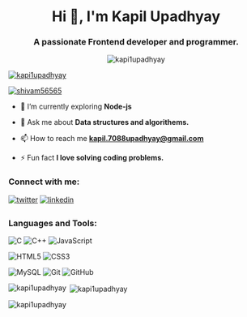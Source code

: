 <h1 align="center">Hi 👋, I'm Kapil Upadhyay</h1>
<h3 align="center">A passionate Frontend developer and programmer.</h3>

<p align="center"> <img src="https://camo.githubusercontent.com/cae12fddd9d6982901d82580bdf321d81fb299141098ca1c2d4891870827bf17/68747470733a2f2f6d69726f2e6d656469756d2e636f6d2f6d61782f313336302f302a37513379765349765f7430696f4a2d5a2e676966" alt="kapi1upadhyay" /> </p>

<p align="left"> <a href="https://github.com/ryo-ma/github-profile-trophy"><img src="https://github-profile-trophy.vercel.app/?username="kapi1upadhyay" alt="kapi1upadhyay" /></a> </p>

<p align="left"> <a href="https://twitter.com/kapilupadhyay_" target="blank"><img src="https://img.shields.io/twitter/follow/kapilupadhyay_?logo=twitter&style=for-the-badge" alt="shivam56565" /></a> </p>

- 🌱 I’m currently exploring **Node-js**

- 💬 Ask me about **Data structures and algorithems.**

- 📫 How to reach me **kapil.7088upadhyay@gmail.com**

- ⚡ Fun fact **I love solving coding problems.**

<h3 align="left">Connect with me:</h3>
<p align="left">
<a href="https://twitter.com/kapilupadhyay_" target="blank"><img src=https://img.shields.io/badge/twitter-%2300acee.svg?&style=for-the-badge&logo=twitter&logoColor=white alt=twitter style="margin-bottom: 5px;" /></a>
<a href="https://www.linkedin.com/in/kapil-upadhyay-ba270a1b0/" target="blank"><img src=https://img.shields.io/badge/linkedin-%231E77B5.svg?&style=for-the-badge&logo=linkedin&logoColor=white alt=linkedin style="margin-bottom: 5px;" /></a>



<h3 align="left">Languages and Tools:</h3>

![C](https://img.shields.io/badge/-c-black?style=flat-square&logo=c)
![C++](https://img.shields.io/badge/-C++-00599C?style=flat-square&logo=c)
![JavaScript](https://img.shields.io/badge/-JavaScript-black?style=flat-square&logo=javascript)

![HTML5](https://img.shields.io/badge/-HTML5-E34F26?style=flat-square&logo=html5&logoColor=white)
![CSS3](https://img.shields.io/badge/-CSS3-1572B6?style=flat-square&logo=css3)

![MySQL](https://img.shields.io/badge/-MySQL-black?style=flat-square&logo=mysql)
![Git](https://img.shields.io/badge/-Git-black?style=flat-square&logo=git)
![GitHub](https://img.shields.io/badge/-GitHub-181717?style=flat-square&logo=github)


<p><img align="left" src="https://github-readme-stats.vercel.app/api/top-langs?username=kapi1upadhyay&show_icons=true&locale=en&layout=compact" alt="kapi1upadhyay" /></p>

<p>&nbsp;<img align="center" src="https://github-readme-stats.vercel.app/api?username=kapi1upadhyay&show_icons=true&locale=en" alt="kapi1upadhyay" /></p>

<p><img align="center" src="https://github-readme-streak-stats.herokuapp.com/?user=kapi1upadhyay&" alt="kapi1upadhyay" /></p>
